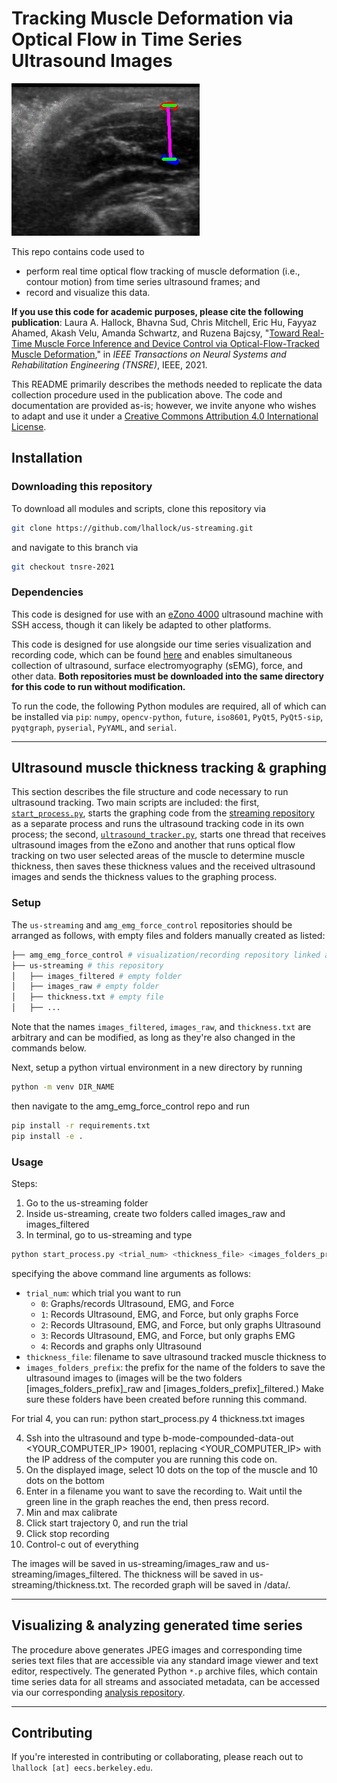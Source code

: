 # Tracking Muscle Deformation via Optical Flow in Time Series Ultrasound Images

![us-streaming tracking exemplar](header.gif)

This repo contains code used to 
- perform real time optical flow tracking of muscle deformation (i.e., contour motion) from time series ultrasound frames; and
- record and visualize this data.

**If you use this code for academic purposes, please cite the following publication**: Laura A. Hallock, Bhavna Sud, Chris Mitchell, Eric Hu, Fayyaz Ahamed, Akash Velu, Amanda Schwartz, and Ruzena Bajcsy, "[Toward Real-Time Muscle Force Inference and Device Control via Optical-Flow-Tracked Muscle Deformation]([https://pubmed.ncbi.nlm.nih.gov/34874866/](https://ieeexplore.ieee.org/document/9641847))," in _IEEE Transactions on Neural Systems and Rehabilitation Engineering (TNSRE)_, IEEE, 2021.

This README primarily describes the methods needed to replicate the data collection procedure used in the publication above. The code and documentation are provided as-is; however, we invite anyone who wishes to adapt and use it under a [Creative Commons Attribution 4.0 International License](https://creativecommons.org/licenses/by/4.0/).

## Installation

### Downloading this repository

To download all modules and scripts, clone this repository via

```bash
git clone https://github.com/lhallock/us-streaming.git
```

and navigate to this branch via

```bash
git checkout tnsre-2021
```

### Dependencies

This code is designed for use with an [eZono 4000](https://www.ezono.com/en/) ultrasound machine with SSH access, though it can likely be adapted to other platforms.

This code is designed for use alongside our time series visualization and recording code, which can be found [here](https://github.com/cmitch/amg_emg_force_control) and enables simultaneous collection of ultrasound, surface electromyography (sEMG), force, and other data. **Both repositories must be downloaded into the same directory for this code to run without modification.**

To run the code, the following Python modules are required, all of which can be installed via `pip`: `numpy`, `opencv-python`, `future`, `iso8601`, `PyQt5`, `PyQt5-sip`, `pyqtgraph`, `pyserial`, `PyYAML`, and `serial`.

---

## Ultrasound muscle thickness tracking \& graphing

This section describes the file structure and code necessary to run ultrasound tracking. Two main scripts are included: the first, [`start_process.py`](start_process.py), starts the graphing code from the [streaming repository](https://github.com/cmitch/amg_emg_force_control) as a separate process and runs the ultrasound tracking code in its own process; the second, [`ultrasound_tracker.py`](ultrasound_tracker.py), starts one thread that receives ultrasound images from the eZono and another that runs optical flow tracking on two user selected areas of the muscle to determine muscle thickness, then saves these thickness values and the received ultrasound images and sends the thickness values to the graphing process.

### Setup

The `us-streaming` and `amg_emg_force_control` repositories should be arranged as follows, with empty files and folders manually created as listed:

```bash
├── amg_emg_force_control # visualization/recording repository linked above
├── us-streaming # this repository
│   ├── images_filtered # empty folder
│   ├── images_raw # empty folder
│   ├── thickness.txt # empty file
│   ├── ...
```

Note that the names `images_filtered`, `images_raw`, and `thickness.txt` are arbitrary and can be modified, as long as they're also changed in the commands below.

Next, setup a python virtual environment in a new directory by running 
```bash
python -m venv DIR_NAME
```
then navigate to the amg_emg_force_control repo and run
```bash
pip install -r requirements.txt
pip install -e .
```

### Usage

Steps:
1. Go to the us-streaming folder
2. Inside us-streaming, create two folders called images_raw and images_filtered
3. In terminal, go to us-streaming and type 
```bash
python start_process.py <trial_num> <thickness_file> <images_folders_prefix>
```
specifying the above command line arguments as follows:
- `trial_num`: which trial you want to run
  - `0`: Graphs/records Ultrasound, EMG, and Force
  - `1`: Records Ultrasound, EMG, and Force, but only graphs Force
  - `2`: Records Ultrasound, EMG, and Force, but only graphs Ultrasound
  - `3`: Records Ultrasound, EMG, and Force, but only graphs EMG
  - `4`: Records and graphs only Ultrasound
- `thickness_file`: filename to save ultrasound tracked muscle thickness to 
- `images_folders_prefix`: the prefix for the name of the folders to save the ultrasound images to (images will be the two folders [images_folders_prefix]_raw and [images_folders_prefix]_filtered.) Make sure these folders have been created before running this command.

For trial 4, you can run:
python start_process.py 4 thickness.txt images

4. Ssh into the ultrasound and type b-mode-compounded-data-out <YOUR_COMPUTER_IP> 19001, replacing <YOUR_COMPUTER_IP> with the IP address of the computer you are running this code on.
5. On the displayed image, select 10 dots on the top of the muscle and 10 dots on the bottom
6. Enter in a filename you want to save the recording to. Wait until the green line in the graph reaches the end, then press record.
7. Min and max calibrate
8. Click start trajectory 0, and run the trial
9. Click stop recording
10. Control-c out of everything

The images will be saved in us-streaming/images_raw and us-streaming/images_filtered. The thickness will be saved in us-streaming/thickness.txt. The recorded graph will be saved in /data/.

---

## Visualizing \& analyzing generated time series

The procedure above generates JPEG images and corresponding time series text files that are accessible via any standard image viewer and text editor, respectively. The generated Python `*.p` archive files, which contain time series data for all streams and associated metadata, can be accessed via our corresponding [analysis repository](https://github.com/lhallock/openarm-multisensor/tree/tnsre-dev).

---

## Contributing

If you're interested in contributing or collaborating, please reach out to `lhallock [at] eecs.berkeley.edu`. 

